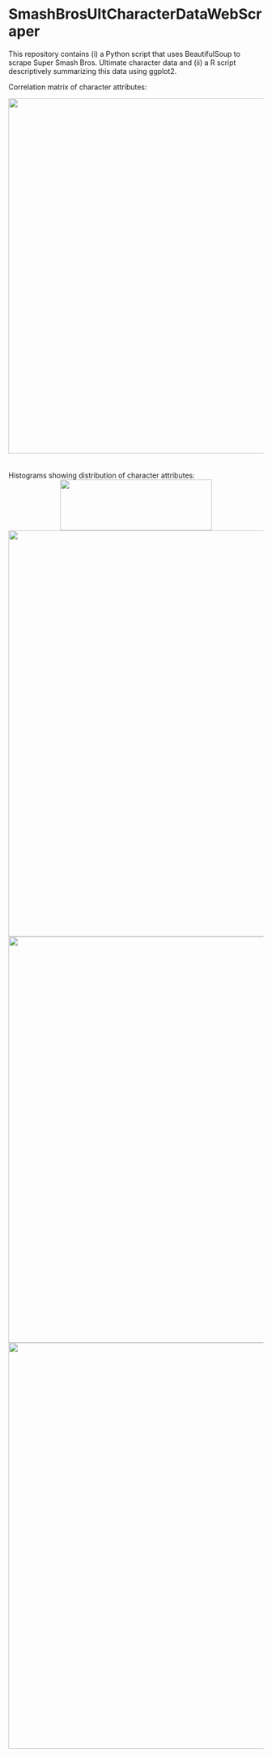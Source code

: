 # SmashBrosUltCharacterDataWebScraper
This repository contains (i) a Python script that uses BeautifulSoup to scrape Super Smash Bros. Ultimate character data and (ii) a R script descriptively summarizing this data using ggplot2.


Correlation matrix of character attributes: 
<div align="center">
        <img src="https://github.com/user-attachments/assets/bafc204b-8233-44db-8ea6-8c8056d58fd8" width="700" height="700">
</div>


<br />
<br />
Histograms showing distribution of character attributes: 
<div align="center">
    <img src="https://github.com/user-attachments/assets/2608efa1-0cc4-4933-90c6-d04f6bd0e871" width="300" height="100">
</div>

<div align="center">
    <img src="https://github.com/user-attachments/assets/826b7a85-8660-4d42-9906-d67130a3d1ea" width="700" height="800">
</div>

<div align="center">
    <img src="https://github.com/user-attachments/assets/44a066ce-a3c5-422b-865d-4c1b54554324" width="700" height="800">
</div>

<div align="center">
    <img src="https://github.com/user-attachments/assets/ee9e9680-f64f-41ee-addf-c64e9737f5fa" width="700" height="800">
</div>
